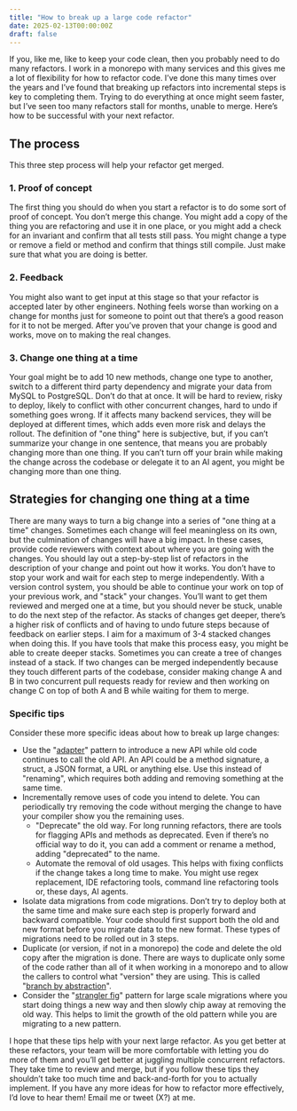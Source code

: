 ```yaml
---
title: "How to break up a large code refactor"
date: 2025-02-13T00:00:00Z
draft: false
---
```


If you, like me, like to keep your code clean, then you probably need to do many refactors. I work in a monorepo with many services and this gives me a lot of flexibility for how to refactor code. I’ve done this many times over the years and I’ve found that breaking up refactors into incremental steps is key to completing them. Trying to do everything at once might seem faster, but I’ve seen too many refactors stall for months, unable to merge. Here’s how to be successful with your next refactor.

## The process

This three step process will help your refactor get merged.

### 1. Proof of concept

The first thing you should do when you start a refactor is to do some sort of proof of concept. You don’t merge this change. You might add a copy of the thing you are refactoring and use it in one place, or you might add a check for an invariant and confirm that all tests still pass. You might change a type or remove a field or method and confirm that things still compile. Just make sure that what you are doing is better.

### 2. Feedback

You might also want to get input at this stage so that your refactor is accepted later by other engineers. Nothing feels worse than working on a change for months just for someone to point out that there’s a good reason for it to not be merged. After you’ve proven that your change is good and works, move on to making the real changes.

### 3. Change one thing at a time

Your goal might be to add 10 new methods, change one type to another, switch to a different third party dependency and migrate your data from MySQL to PostgreSQL. Don’t do that at once. It will be hard to review, risky to deploy, likely to conflict with other concurrent changes, hard to undo if something goes wrong. If it affects many backend services, they will be deployed at different times, which adds even more risk and delays the rollout. The definition of "one thing" here is subjective, but, if you can’t summarize your change in one sentence, that means you are probably changing more than one thing. If you can’t turn off your brain while making the change across the codebase or delegate it to an AI agent, you might be changing more than one thing.

## Strategies for changing one thing at a time

There are many ways to turn a big change into a series of "one thing at a time" changes. Sometimes each change will feel meaningless on its own, but the culmination of changes will have a big impact. In these cases, provide code reviewers with context about where you are going with the changes. You should lay out a step-by-step list of refactors in the description of your change and point out how it works. You don’t have to stop your work and wait for each step to merge independently. With a version control system, you should be able to continue your work on top of your previous work, and "stack" your changes. You’ll want to get them reviewed and merged one at a time, but you should never be stuck, unable to do the next step of the refactor. As stacks of changes get deeper, there’s a higher risk of conflicts and of having to undo future steps because of feedback on earlier steps. I aim for a maximum of 3-4 stacked changes when doing this. If you have tools that make this process easy, you might be able to create deeper stacks. Sometimes you can create a tree of changes instead of a stack. If two changes can be merged independently because they touch different parts of the codebase, consider making change A and B in two concurrent pull requests ready for review and then working on change C on top of both A and B while waiting for them to merge.

### Specific tips

Consider these more specific ideas about how to break up large changes:

- Use the "[adapter](https://refactoring.guru/design-patterns/adapter)" pattern to introduce a new API while old code continues to call the old API. An API could be a method signature, a struct, a JSON format, a URL or anything else. Use this instead of "renaming", which requires both adding and removing something at the same time.
- Incrementally remove uses of code you intend to delete. You can periodically try removing the code without merging the change to have your compiler show you the remaining uses.
    - "Deprecate" the old way. For long running refactors, there are tools for flagging APIs and methods as deprecated. Even if there’s no official way to do it, you can add a comment or rename a method, adding "deprecated" to the name.
    - Automate the removal of old usages. This helps with fixing conflicts if the change takes a long time to make. You might use regex replacement, IDE refactoring tools, command line refactoring tools or, these days, AI agents.
- Isolate data migrations from code migrations. Don’t try to deploy both at the same time and make sure each step is properly forward and backward compatible. Your code should first support both the old and new format before you migrate data to the new format. These types of migrations need to be rolled out in 3 steps.
- Duplicate (or version, if not in a monorepo) the code and delete the old copy after the migration is done. There are ways to duplicate only some of the code rather than all of it when working in a monorepo and to allow the callers to control what "version" they are using. This is called "[branch by abstraction](https://martinfowler.com/bliki/BranchByAbstraction.html)".
- Consider the "[strangler fig](https://martinfowler.com/bliki/StranglerFigApplication.html)" pattern for large scale migrations where you start doing things a new way and then slowly chip away at removing the old way. This helps to limit the growth of the old pattern while you are migrating to a new pattern.

I hope that these tips help with your next large refactor. As you get better at these refactors, your team will be more comfortable with letting you do more of them and you’ll get better at juggling multiple concurrent refactors. They take time to review and merge, but if you follow these tips they shouldn’t take too much time and back-and-forth for you to actually implement. If you have any more ideas for how to refactor more effectively, I’d love to hear them! Email me or tweet (X?) at me.